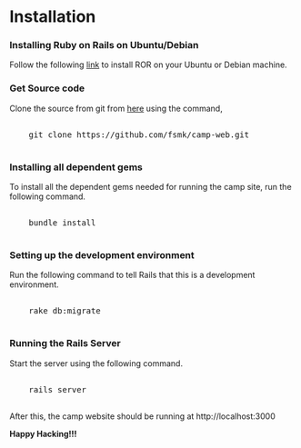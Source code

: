 Installation
======

### Installing Ruby on Rails on Ubuntu/Debian
Follow the following [link](https://gorails.com/setup/ubuntu/13.10) to install ROR on your Ubuntu or Debian machine. 

### Get Source code

Clone the source from git from [here](https://github.com/fsmk/camp-web) using the command, 
<pre>

    git clone https://github.com/fsmk/camp-web.git
     
</pre>

### Installing all dependent gems
To install all the dependent gems needed for running the camp site, run the following command.
<pre>

    bundle install
    
</pre>

### Setting up the development environment

Run the following command to tell Rails that this is a development environment.
<pre>

    rake db:migrate
    
</pre>

### Running the Rails Server
Start the server using the following command. 
<pre>

    rails server
    
</pre>
After this, the camp website should be running at http://localhost:3000

**Happy Hacking!!!**
